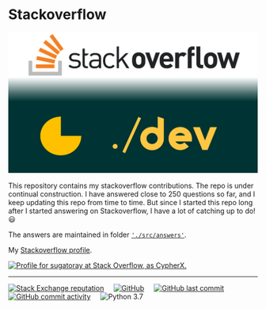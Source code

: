 # Stackoverflow

<!---
<figure>
     <img src="./docs/images/stackoverflow-repo_logo.png" \>
</figure>
--->

![alt text][#logo]

[#logo]: ./docs/images/stackoverflow-repo_logo.png

This repository contains my stackoverflow contributions. The repo is under continual construction. I have answered close to 250 questions so far, and I keep updating this repo from time to time. But since I started this repo long after I started answering on Stackoverflow, I have a lot of catching up to do! :smiley:

The answers are maintained in folder [`'./src/answers'`](./src/answers).

My [Stackoverflow profile][#stackoverflow-profile].

<a href="https://stackoverflow.com/users/8474894/cypherx"><img src="https://stackoverflow.com/users/flair/8474894.png" width="208" height="58" alt="Profile for sugatoray at Stack Overflow, as CypherX." title="Profile for CypherX at Stack Overflow - Physicist (MS, PhD) | Programmer | MBA | Data Science | Machine Learning"></a>

[#stackoverflow-profile]: https://stackoverflow.com/users/8474894/cypherx?tab=profile

---
<!---
[![BuyMeACoffe](https://www.buymeacoffee.com/assets/img/custom_images/orange_img.png)](https://www.buymeacoffee.com/sugatoray)
&nbsp; &nbsp;
[![Donate](https://img.shields.io/badge/donate-PayPal-blue.svg??style=flat&logo=paypal)](https://www.paypal.me/sugatoray)
--->
[![Stack Exchange reputation](https://img.shields.io/stackexchange/stackoverflow/r/8474894.svg?style=flat&logo=stackoverflow)](https://stackoverflow.com/users/8474894)
&nbsp; &nbsp;
[![GitHub](https://img.shields.io/github/license/sugatoray/stackoverflow.svg?style=flat&logo=github)](https://github.com/sugatoray/stackoverflow/blob/master/LICENSE)
&nbsp; &nbsp;
[![GitHub last commit](https://img.shields.io/github/last-commit/sugatoray/stackoverflow?style=flat&logo=github)](https://github.com/sugatoray/stackoverflow)
&nbsp; &nbsp;
[![GitHub commit activity](https://img.shields.io/github/commit-activity/m/sugatoray/stackoverflow?style=flat&logo=github)](https://github.com/sugatoray/stackoverflow)
&nbsp; &nbsp;
![Python 3.7](https://img.shields.io/badge/Python-3.7-blue.svg)
